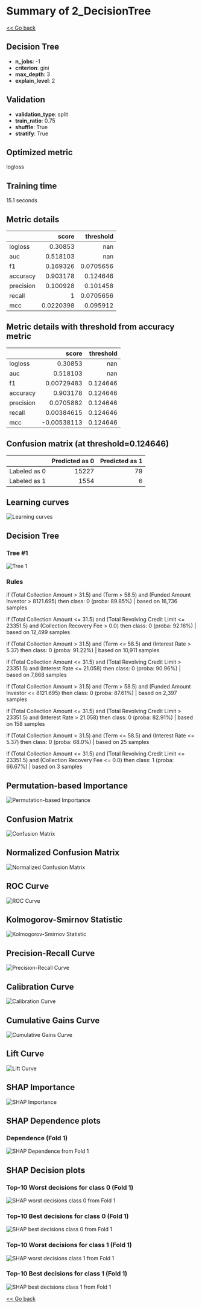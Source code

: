 # Summary of 2_DecisionTree

[<< Go back](../README.md)


## Decision Tree
- **n_jobs**: -1
- **criterion**: gini
- **max_depth**: 3
- **explain_level**: 2

## Validation
 - **validation_type**: split
 - **train_ratio**: 0.75
 - **shuffle**: True
 - **stratify**: True

## Optimized metric
logloss

## Training time

15.1 seconds

## Metric details
|           |     score |   threshold |
|:----------|----------:|------------:|
| logloss   | 0.30853   | nan         |
| auc       | 0.518103  | nan         |
| f1        | 0.169326  |   0.0705656 |
| accuracy  | 0.903178  |   0.124646  |
| precision | 0.100928  |   0.101458  |
| recall    | 1         |   0.0705656 |
| mcc       | 0.0220398 |   0.095912  |


## Metric details with threshold from accuracy metric
|           |       score |   threshold |
|:----------|------------:|------------:|
| logloss   |  0.30853    |  nan        |
| auc       |  0.518103   |  nan        |
| f1        |  0.00729483 |    0.124646 |
| accuracy  |  0.903178   |    0.124646 |
| precision |  0.0705882  |    0.124646 |
| recall    |  0.00384615 |    0.124646 |
| mcc       | -0.00538113 |    0.124646 |


## Confusion matrix (at threshold=0.124646)
|              |   Predicted as 0 |   Predicted as 1 |
|:-------------|-----------------:|-----------------:|
| Labeled as 0 |            15227 |               79 |
| Labeled as 1 |             1554 |                6 |

## Learning curves
![Learning curves](learning_curves.png)

## Decision Tree 

### Tree #1
![Tree 1](learner_fold_0_tree.svg)

### Rules

if (Total Collection Amount > 31.5) and (Term > 58.5) and (Funded Amount Investor > 8121.695) then class: 0 (proba: 89.85%) | based on 16,736 samples

if (Total Collection Amount <= 31.5) and (Total Revolving Credit Limit <= 23351.5) and (Collection Recovery Fee > 0.0) then class: 0 (proba: 92.16%) | based on 12,499 samples

if (Total Collection Amount > 31.5) and (Term <= 58.5) and (Interest Rate > 5.37) then class: 0 (proba: 91.22%) | based on 10,911 samples

if (Total Collection Amount <= 31.5) and (Total Revolving Credit Limit > 23351.5) and (Interest Rate <= 21.058) then class: 0 (proba: 90.96%) | based on 7,868 samples

if (Total Collection Amount > 31.5) and (Term > 58.5) and (Funded Amount Investor <= 8121.695) then class: 0 (proba: 87.61%) | based on 2,397 samples

if (Total Collection Amount <= 31.5) and (Total Revolving Credit Limit > 23351.5) and (Interest Rate > 21.058) then class: 0 (proba: 82.91%) | based on 158 samples

if (Total Collection Amount > 31.5) and (Term <= 58.5) and (Interest Rate <= 5.37) then class: 0 (proba: 68.0%) | based on 25 samples

if (Total Collection Amount <= 31.5) and (Total Revolving Credit Limit <= 23351.5) and (Collection Recovery Fee <= 0.0) then class: 1 (proba: 66.67%) | based on 3 samples





## Permutation-based Importance
![Permutation-based Importance](permutation_importance.png)
## Confusion Matrix

![Confusion Matrix](confusion_matrix.png)


## Normalized Confusion Matrix

![Normalized Confusion Matrix](confusion_matrix_normalized.png)


## ROC Curve

![ROC Curve](roc_curve.png)


## Kolmogorov-Smirnov Statistic

![Kolmogorov-Smirnov Statistic](ks_statistic.png)


## Precision-Recall Curve

![Precision-Recall Curve](precision_recall_curve.png)


## Calibration Curve

![Calibration Curve](calibration_curve_curve.png)


## Cumulative Gains Curve

![Cumulative Gains Curve](cumulative_gains_curve.png)


## Lift Curve

![Lift Curve](lift_curve.png)



## SHAP Importance
![SHAP Importance](shap_importance.png)

## SHAP Dependence plots

### Dependence (Fold 1)
![SHAP Dependence from Fold 1](learner_fold_0_shap_dependence.png)

## SHAP Decision plots

### Top-10 Worst decisions for class 0 (Fold 1)
![SHAP worst decisions class 0 from Fold 1](learner_fold_0_shap_class_0_worst_decisions.png)
### Top-10 Best decisions for class 0 (Fold 1)
![SHAP best decisions class 0 from Fold 1](learner_fold_0_shap_class_0_best_decisions.png)
### Top-10 Worst decisions for class 1 (Fold 1)
![SHAP worst decisions class 1 from Fold 1](learner_fold_0_shap_class_1_worst_decisions.png)
### Top-10 Best decisions for class 1 (Fold 1)
![SHAP best decisions class 1 from Fold 1](learner_fold_0_shap_class_1_best_decisions.png)

[<< Go back](../README.md)
